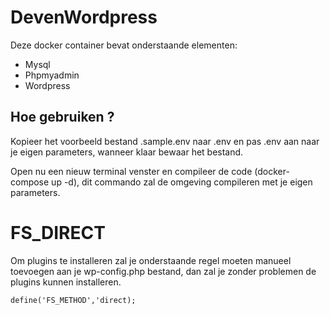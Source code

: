 # DevenWordpress
Deze docker container bevat onderstaande elementen:
 - Mysql
 - Phpmyadmin
 - Wordpress

 ## Hoe gebruiken ?
 Kopieer het voorbeeld bestand .sample.env naar .env en pas .env aan naar je eigen parameters, wanneer klaar bewaar het bestand.

 Open nu een nieuw terminal venster en compileer de code (docker-compose up -d), dit commando zal de omgeving compileren met je eigen parameters.

# FS_DIRECT
Om plugins te installeren zal je onderstaande regel moeten manueel toevoegen aan je wp-config.php bestand, dan zal je zonder problemen de plugins kunnen installeren.

`define('FS_METHOD','direct);`